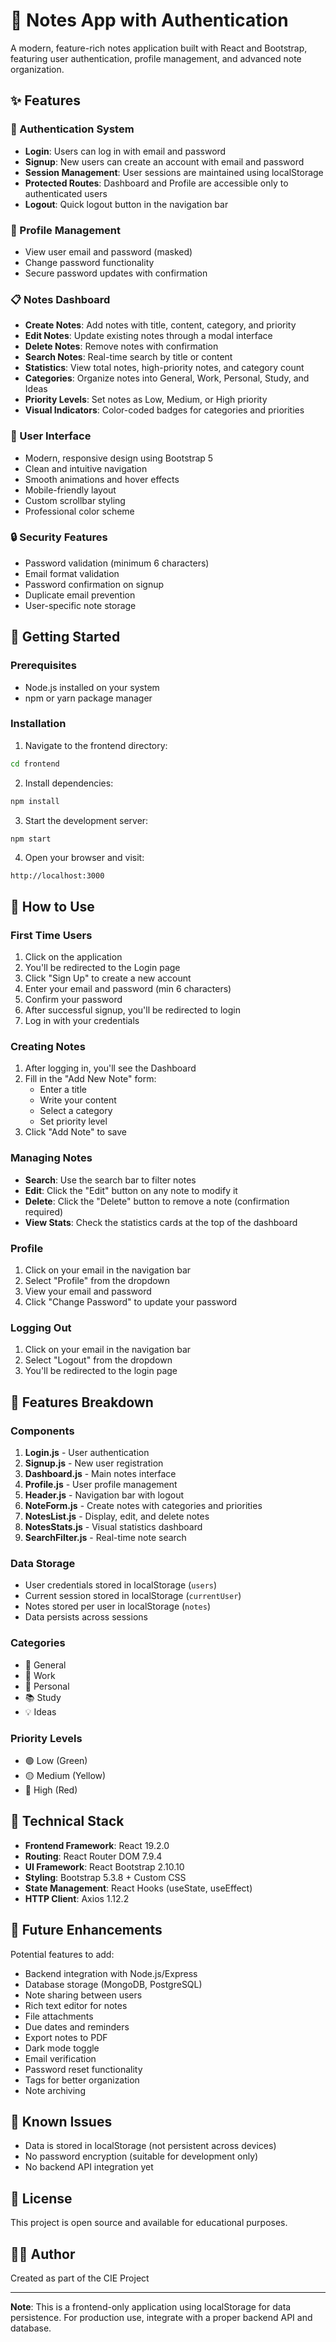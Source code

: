 # 📝 Notes App with Authentication

A modern, feature-rich notes application built with React and Bootstrap, featuring user authentication, profile management, and advanced note organization.

## ✨ Features

### 🔐 Authentication System
- **Login**: Users can log in with email and password
- **Signup**: New users can create an account with email and password
- **Session Management**: User sessions are maintained using localStorage
- **Protected Routes**: Dashboard and Profile are accessible only to authenticated users
- **Logout**: Quick logout button in the navigation bar

### 👤 Profile Management
- View user email and password (masked)
- Change password functionality
- Secure password updates with confirmation

### 📋 Notes Dashboard
- **Create Notes**: Add notes with title, content, category, and priority
- **Edit Notes**: Update existing notes through a modal interface
- **Delete Notes**: Remove notes with confirmation
- **Search Notes**: Real-time search by title or content
- **Statistics**: View total notes, high-priority notes, and category count
- **Categories**: Organize notes into General, Work, Personal, Study, and Ideas
- **Priority Levels**: Set notes as Low, Medium, or High priority
- **Visual Indicators**: Color-coded badges for categories and priorities

### 🎨 User Interface
- Modern, responsive design using Bootstrap 5
- Clean and intuitive navigation
- Smooth animations and hover effects
- Mobile-friendly layout
- Custom scrollbar styling
- Professional color scheme

### 🔒 Security Features
- Password validation (minimum 6 characters)
- Email format validation
- Password confirmation on signup
- Duplicate email prevention
- User-specific note storage

## 🚀 Getting Started

### Prerequisites
- Node.js installed on your system
- npm or yarn package manager

### Installation

1. Navigate to the frontend directory:
```bash
cd frontend
```

2. Install dependencies:
```bash
npm install
```

3. Start the development server:
```bash
npm start
```

4. Open your browser and visit:
```
http://localhost:3000
```

## 📱 How to Use

### First Time Users
1. Click on the application
2. You'll be redirected to the Login page
3. Click "Sign Up" to create a new account
4. Enter your email and password (min 6 characters)
5. Confirm your password
6. After successful signup, you'll be redirected to login
7. Log in with your credentials

### Creating Notes
1. After logging in, you'll see the Dashboard
2. Fill in the "Add New Note" form:
   - Enter a title
   - Write your content
   - Select a category
   - Set priority level
3. Click "Add Note" to save

### Managing Notes
- **Search**: Use the search bar to filter notes
- **Edit**: Click the "Edit" button on any note to modify it
- **Delete**: Click the "Delete" button to remove a note (confirmation required)
- **View Stats**: Check the statistics cards at the top of the dashboard

### Profile
1. Click on your email in the navigation bar
2. Select "Profile" from the dropdown
3. View your email and password
4. Click "Change Password" to update your password

### Logging Out
1. Click on your email in the navigation bar
2. Select "Logout" from the dropdown
3. You'll be redirected to the login page

## 🎯 Features Breakdown

### Components

1. **Login.js** - User authentication
2. **Signup.js** - New user registration
3. **Dashboard.js** - Main notes interface
4. **Profile.js** - User profile management
5. **Header.js** - Navigation bar with logout
6. **NoteForm.js** - Create notes with categories and priorities
7. **NotesList.js** - Display, edit, and delete notes
8. **NotesStats.js** - Visual statistics dashboard
9. **SearchFilter.js** - Real-time note search

### Data Storage
- User credentials stored in localStorage (`users`)
- Current session stored in localStorage (`currentUser`)
- Notes stored per user in localStorage (`notes`)
- Data persists across sessions

### Categories
- 📌 General
- 💼 Work
- 👤 Personal
- 📚 Study
- 💡 Ideas

### Priority Levels
- 🟢 Low (Green)
- 🟡 Medium (Yellow)
- 🔴 High (Red)

## 🔧 Technical Stack

- **Frontend Framework**: React 19.2.0
- **Routing**: React Router DOM 7.9.4
- **UI Framework**: React Bootstrap 2.10.10
- **Styling**: Bootstrap 5.3.8 + Custom CSS
- **State Management**: React Hooks (useState, useEffect)
- **HTTP Client**: Axios 1.12.2

## 📝 Future Enhancements

Potential features to add:
- Backend integration with Node.js/Express
- Database storage (MongoDB, PostgreSQL)
- Note sharing between users
- Rich text editor for notes
- File attachments
- Due dates and reminders
- Export notes to PDF
- Dark mode toggle
- Email verification
- Password reset functionality
- Tags for better organization
- Note archiving

## 🐛 Known Issues

- Data is stored in localStorage (not persistent across devices)
- No password encryption (suitable for development only)
- No backend API integration yet

## 📄 License

This project is open source and available for educational purposes.

## 👨‍💻 Author

Created as part of the CIE Project

---

**Note**: This is a frontend-only application using localStorage for data persistence. For production use, integrate with a proper backend API and database.
